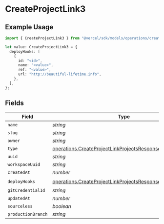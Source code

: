 # CreateProjectLink3

## Example Usage

```typescript
import { CreateProjectLink3 } from "@vercel/sdk/models/operations/createproject.js";

let value: CreateProjectLink3 = {
  deployHooks: [
    {
      id: "<id>",
      name: "<value>",
      ref: "<value>",
      url: "http://beautiful-lifetime.info",
    },
  ],
};
```

## Fields

| Field                                                                                                                                | Type                                                                                                                                 | Required                                                                                                                             | Description                                                                                                                          |
| ------------------------------------------------------------------------------------------------------------------------------------ | ------------------------------------------------------------------------------------------------------------------------------------ | ------------------------------------------------------------------------------------------------------------------------------------ | ------------------------------------------------------------------------------------------------------------------------------------ |
| `name`                                                                                                                               | *string*                                                                                                                             | :heavy_minus_sign:                                                                                                                   | N/A                                                                                                                                  |
| `slug`                                                                                                                               | *string*                                                                                                                             | :heavy_minus_sign:                                                                                                                   | N/A                                                                                                                                  |
| `owner`                                                                                                                              | *string*                                                                                                                             | :heavy_minus_sign:                                                                                                                   | N/A                                                                                                                                  |
| `type`                                                                                                                               | [operations.CreateProjectLinkProjectsResponseType](../../models/operations/createprojectlinkprojectsresponsetype.md)                 | :heavy_minus_sign:                                                                                                                   | N/A                                                                                                                                  |
| `uuid`                                                                                                                               | *string*                                                                                                                             | :heavy_minus_sign:                                                                                                                   | N/A                                                                                                                                  |
| `workspaceUuid`                                                                                                                      | *string*                                                                                                                             | :heavy_minus_sign:                                                                                                                   | N/A                                                                                                                                  |
| `createdAt`                                                                                                                          | *number*                                                                                                                             | :heavy_minus_sign:                                                                                                                   | N/A                                                                                                                                  |
| `deployHooks`                                                                                                                        | [operations.CreateProjectLinkProjectsResponseDeployHooks](../../models/operations/createprojectlinkprojectsresponsedeployhooks.md)[] | :heavy_check_mark:                                                                                                                   | N/A                                                                                                                                  |
| `gitCredentialId`                                                                                                                    | *string*                                                                                                                             | :heavy_minus_sign:                                                                                                                   | N/A                                                                                                                                  |
| `updatedAt`                                                                                                                          | *number*                                                                                                                             | :heavy_minus_sign:                                                                                                                   | N/A                                                                                                                                  |
| `sourceless`                                                                                                                         | *boolean*                                                                                                                            | :heavy_minus_sign:                                                                                                                   | N/A                                                                                                                                  |
| `productionBranch`                                                                                                                   | *string*                                                                                                                             | :heavy_minus_sign:                                                                                                                   | N/A                                                                                                                                  |